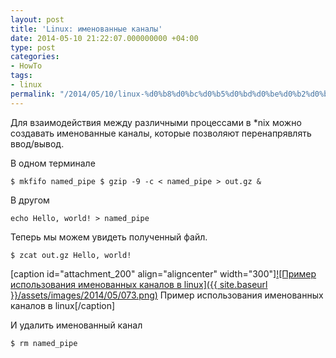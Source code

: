 ```yaml
---
layout: post
title: 'Linux: именованные каналы'
date: 2014-05-10 21:22:07.000000000 +04:00
type: post
categories:
- HowTo
tags:
- linux
permalink: "/2014/05/10/linux-%d0%b8%d0%bc%d0%b5%d0%bd%d0%be%d0%b2%d0%b0%d0%bd%d0%bd%d1%8b%d0%b5-%d0%ba%d0%b0%d0%bd%d0%b0%d0%bb%d1%8b/"
---
```

Для взаимодействия между различными процессами в *nix можно создавать именованные каналы, которые позволяют перенапрявлять ввод/вывод.

В одном терминале

```
$ mkfifo named_pipe $ gzip -9 -c < named_pipe > out.gz &
```

В другом

```
echo Hello, world! > named_pipe
```

Теперь мы можем увидеть полученный файл.

```
$ zcat out.gz Hello, world!
```

[caption id="attachment_200" align="aligncenter" width="300"][![Пример использования именованных каналов в linux]({{ site.baseurl }}/assets/images/2014/05/073.png)](http://russianpenguin.files.wordpress.com/2014/05/073.png) Пример использования именованных каналов в linux[/caption]

И удалить именованный канал

```
$ rm named_pipe
```
